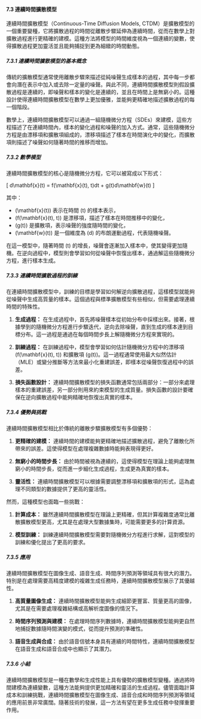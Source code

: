 #### 7.3 連續時間擴散模型

連續時間擴散模型（Continuous-Time Diffusion Models, CTDM）是擴散模型的一個重要變種，它將擴散過程的時間從離散步驟延伸為連續時間，從而在數學上對擴散過程進行更精確的建模。這種方法將模型的時間維度視為一個連續的變數，使得擴散過程更加靈活並且能夠捕捉到更為細緻的時間動態。

##### 7.3.1 連續時間擴散模型的基本概念

傳統的擴散模型通常使用離散步驟來描述從純噪聲生成樣本的過程，其中每一步都會向潛在表示中加入或去除一定量的噪聲。與此不同，連續時間擴散模型則假設擴散過程是連續的，即噪聲和樣本的變化是連續的，並且在時間上是無窮小的。這種設計使得連續時間擴散模型在數學上更加優雅，並能夠更精確地描述擴散過程的每一個階段。

數學上，連續時間擴散模型可以通過一組隨機微分方程（SDEs）來建模，這些方程描述了在連續時間內，樣本的變化過程和噪聲的加入方式。通常，這些隨機微分方程是由漂移項和擴散項組成的，漂移項描述了樣本在時間演化中的變化，而擴散項則描述了噪聲如何隨著時間的推移而增加。

##### 7.3.2 數學模型

連續時間擴散模型的核心是隨機微分方程，它可以被寫成以下形式：

\[
d\mathbf{x}(t) = f(\mathbf{x}(t), t)dt + g(t)d\mathbf{w}(t)
\]

其中：
- \(\mathbf{x}(t)\) 表示在時間 \(t\) 的樣本表示，
- \(f(\mathbf{x}(t), t)\) 是漂移項，描述了樣本在時間推移中的變化，
- \(g(t)\) 是擴散項，表示噪聲的強度隨時間的變化，
- \(\mathbf{w}(t)\) 是一個維度為 \(d\) 的布朗運動過程，代表隨機噪聲。

在這一模型中，隨著時間 \(t\) 的增長，噪聲會逐漸加入樣本中，使其變得更加隨機。在逆向過程中，模型則會學習如何從噪聲中恢復出樣本，通過解這些隨機微分方程，進行樣本生成。

##### 7.3.3 連續時間擴散過程的訓練

在連續時間擴散模型中，訓練的目標是學習如何解逆向擴散過程，這樣模型就能夠從噪聲中生成高質量的樣本。這個過程與標準擴散模型有些相似，但需要處理連續時間的特殊性。

1. **生成過程：** 在生成過程中，首先將噪聲樣本從初始分布中採樣出來。接著，根據學到的隨機微分方程進行步驟迭代，逆向去除噪聲，直到生成的樣本達到目標分布。這一過程是通過在每個時間步長上解隨機微分方程來實現的。

2. **訓練過程：** 在訓練過程中，模型會學習如何估計隨機微分方程中的漂移項 \(f(\mathbf{x}(t), t)\) 和擴散項 \(g(t)\)。這一過程通常使用最大似然估計（MLE）或變分推斷等方法來最小化重建誤差，即樣本從噪聲恢復過程中的誤差。

3. **損失函數設計：** 連續時間擴散模型的損失函數通常包括兩部分：一部分來處理樣本的重建誤差，另一部分則用來約束模型的生成質量。損失函數的設計要確保在逆向擴散過程中能夠精確地恢復出真實的樣本。

##### 7.3.4 優勢與挑戰

連續時間擴散模型相比於傳統的離散步驟擴散模型有多個優勢：

1. **更精確的建模：** 連續時間的建模能夠更精確地描述擴散過程，避免了離散化所帶來的誤差。這使得模型在處理複雜數據時能夠表現得更好。

2. **無窮小的時間步長：** 由於時間被視為連續的，這使得模型在理論上能夠處理無窮小的時間步長，從而進一步細化生成過程，生成更為真實的樣本。

3. **靈活性：** 連續時間擴散模型可以根據需要調整漂移項和擴散項的形式，這為處理不同類型的數據提供了更高的靈活性。

然而，這種模型也面臨一些挑戰：

1. **計算成本：** 雖然連續時間擴散模型在理論上更精確，但其計算複雜度通常比離散擴散模型更高，尤其是在處理大型數據集時，可能需要更多的計算資源。

2. **模型訓練：** 訓練連續時間擴散模型需要對隨機微分方程進行求解，這對模型的訓練和優化提出了更高的要求。

##### 7.3.5 應用

連續時間擴散模型在圖像生成、語音生成、時間序列預測等領域具有很大的潛力。特別是在處理需要高精度建模的複雜生成任務時，連續時間擴散模型展示了其優越性。

1. **高質量圖像生成：** 連續時間擴散模型能夠生成細節更豐富、質量更高的圖像，尤其是在需要處理複雜結構或高解析度圖像的情況下。

2. **時間序列預測與建模：** 在處理時間序列數據時，連續時間擴散模型能夠更自然地捕捉數據隨時間演變的模式，從而提升預測的準確性。

3. **語音生成與合成：** 由於語音信號本身具有連續的時間特性，連續時間擴散模型在語音生成和語音合成中也顯示了其潛力。

##### 7.3.6 小結

連續時間擴散模型是一種在數學和生成性能上具有優勢的擴散模型變種。通過將時間建模為連續變數，這種方法能夠提供更加精確和靈活的生成過程。儘管面臨計算成本和訓練挑戰，連續時間擴散模型在圖像生成、語音合成和時間序列預測等領域的應用前景非常廣闊。隨著技術的發展，這一方法有望在更多生成任務中發揮重要作用。